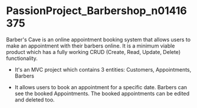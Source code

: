 # PassionProject_Barbershop_n01416375
Barber's Cave is an online appointment booking system that allows users to make an appointment with their barbers online. It is a minimum viable product which has a fully working CRUD (Create, Read, Update, Delete) functionality.

- It's an MVC project which contains 3 entities: Customers, Appointments, Barbers

- It allows users to book an appointment for a specific date. Barbers can see the booked Appointments. The booked appointments can be edited and deleted too. 
